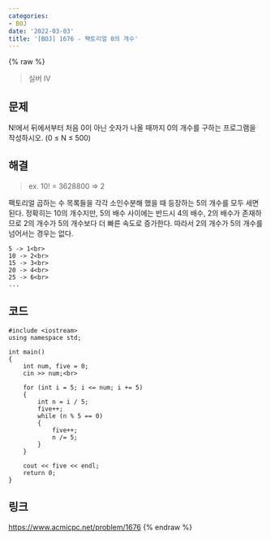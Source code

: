 ```yaml
---
categories:
- BOJ
date: '2022-03-03'
title: '[BOJ] 1676 - 팩토리얼 0의 개수'
---
```


{% raw %}
>실버 IV

## 문제
N!에서 뒤에서부터 처음 0이 아닌 숫자가 나올 때까지 0의 개수를 구하는 프로그램을 작성하시오. (0 ≤ N ≤ 500)

##  해결
> ex. 10! = 3628800 => 2<br>

팩토리얼 곱하는 수 목록들을 각각 소인수분해 했을 때 등장하는 5의 개수를 모두 세면 된다. 정확히는 10의 개수지만, 5의 배수 사이에는 반드시 4의 배수, 2의 배수가 존재하므로 2의 개수가 5의 개수보다 더 빠른 속도로 증가한다. 따라서 2의 개수가 5의 개수를 넘어서는 경우는 없다.

```
5 -> 1<br>
10 -> 2<br>
15 -> 3<br>
20 -> 4<br>
25 -> 6<br>
...
```

## 코드
```
#include <iostream>
using namespace std;

int main()
{
	int num, five = 0;
	cin >> num;<br>

	for (int i = 5; i <= num; i += 5)
	{
		int n = i / 5;
		five++;
		while (n % 5 == 0)
		{
			five++;
			n /= 5;
		}
	}

	cout << five << endl;
	return 0;
}
```

## 링크
https://www.acmicpc.net/problem/1676
{% endraw %}